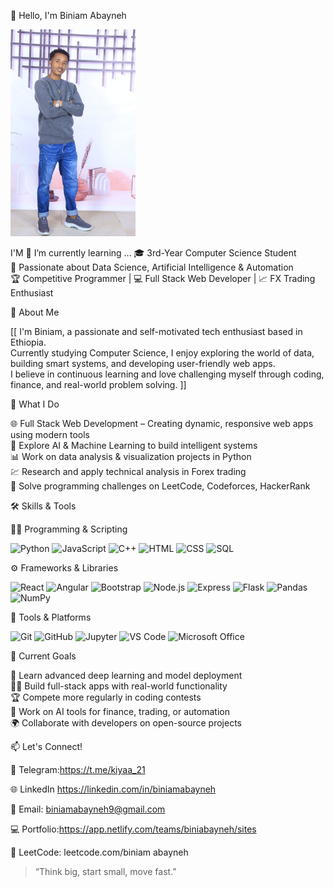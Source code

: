   👋 Hello, I'm Biniam Abayneh

 <img src="photo_2025-07-02_08-39-47.jpg" alt="my image" width="200" height="" margin=" 300px">



 I'M
🌱 I’m currently learning ...
   🎓 3rd-Year Computer Science Student  
   🤖 Passionate about Data Science, Artificial Intelligence & Automation  
   🏆 Competitive Programmer | 💻 Full Stack Web Developer | 📈 FX Trading Enthusiast





🧠 About Me

  [[ I'm Biniam, a passionate and self-motivated tech enthusiast based in Ethiopia.  
Currently studying Computer Science, I enjoy exploring the world of data, building smart systems, and developing user-friendly web apps.  
I believe in continuous learning and love challenging myself through coding, finance, and real-world problem solving. ]]
                   



💼 What I Do

🌐 Full Stack Web Development – Creating dynamic, responsive web apps using modern tools  
         🧠 Explore AI & Machine Learning to build intelligent systems  
         📊 Work on data analysis & visualization projects in Python  
         💹 Research and apply technical analysis in Forex trading  
         🧩 Solve programming challenges on LeetCode, Codeforces, HackerRank





 🛠️ Skills & Tools

👨‍💻 Programming & Scripting

<p align="left">
         <img src="https://cdn.jsdelivr.net/gh/devicons/devicon/icons/python/python-original.svg" width="70" alt="Python"/>
         <img src="https://cdn.jsdelivr.net/gh/devicons/devicon/icons/javascript/javascript-original.svg" width="70" alt="JavaScript"/>
         <img src="https://cdn.jsdelivr.net/gh/devicons/devicon/icons/cplusplus/cplusplus-original.svg" width="70" alt="C++"/>
         <img src="https://cdn.jsdelivr.net/gh/devicons/devicon/icons/html5/html5-original.svg" width="70" alt="HTML"/>
         <img src="https://cdn.jsdelivr.net/gh/devicons/devicon/icons/css3/css3-original.svg" width="70" alt="CSS"/>
        <img src="https://cdn.jsdelivr.net/gh/devicons/devicon/icons/sqlite/sqlite-original.svg" width="70" alt="SQL"/>
     </p>

⚙️ Frameworks & Libraries

 <p align="left">
           <img src="https://cdn.jsdelivr.net/gh/devicons/devicon/icons/react/react-original.svg" width="60" alt="React"/>
           <img src="https://cdn.jsdelivr.net/gh/devicons/devicon/icons/angularjs/angularjs-original.svg" width="60" alt="Angular"/>
           <img src="https://cdn.jsdelivr.net/gh/devicons/devicon/icons/bootstrap/bootstrap-original.svg" width="60" alt="Bootstrap"/>
           <img src="https://cdn.jsdelivr.net/gh/devicons/devicon/icons/nodejs/nodejs-original.svg" width="60" alt="Node.js"/>
           <img src="https://cdn.jsdelivr.net/gh/devicons/devicon/icons/express/express-original.svg" width="60" alt="Express"/>
           <img src="https://cdn.jsdelivr.net/gh/devicons/devicon/icons/flask/flask-original.svg" width="60" alt="Flask"/>
           <img src="https://cdn.jsdelivr.net/gh/devicons/devicon/icons/pandas/pandas-original.svg" width="60" alt="Pandas"/>
           <img src="https://cdn.jsdelivr.net/gh/devicons/devicon/icons/numpy/numpy-original.svg" width="60" alt="NumPy"/>
        </p>

🧰 Tools & Platforms

<p align="left">
  <img src="https://cdn.jsdelivr.net/gh/devicons/devicon/icons/git/git-original.svg" width="60" alt="Git"/>
  <img src="https://cdn.jsdelivr.net/gh/devicons/devicon/icons/github/github-original.svg" width="60" alt="GitHub"/>
  <img src="https://cdn.jsdelivr.net/gh/devicons/devicon/icons/jupyter/jupyter-original.svg" width="60" alt="Jupyter"/>
  <img src="https://cdn.jsdelivr.net/gh/devicons/devicon/icons/vscode/vscode-original.svg" width="60" alt="VS Code"/>
  <img src="https://upload.wikimedia.org/wikipedia/commons/4/4f/Microsoft_Office_Logo_%282013–2019%29.svg" width="60" alt="Microsoft Office"/>
</p>


🚀 Current Goals

   📘 Learn advanced deep learning and model deployment  
   🧑‍💻 Build full-stack apps with real-world functionality  
   🏆 Compete more regularly in coding contests  
   💼 Work on AI tools for finance, trading, or automation  
   🌍 Collaborate with developers on open-source projects

📫 Let's Connect!

   💬 Telegram:https://t.me/kiyaa_21
 
   🌐 LinkedIn https://linkedin.com/in/biniamabayneh 
 
   📧 Email: biniamabayneh9@gmail.com  
 
   💻 Portfolio:https://app.netlify.com/teams/biniabayneh/sites
 
   🧩 LeetCode: leetcode.com/biniam abayneh



> “Think big, start small, move fast.”
<!--
**biniabayneh/biniabayneh** is a ✨ _special_ ✨ repository because its `README.md` (this file) appears on your GitHub profile.

Here are some ideas to get you started:

- 🔭 I’m currently working on ...
- 🌱 I’m currently learning ...
- 👯 I’m looking to collaborate on ...
- 🤔 I’m looking for help with ...
- 💬 Ask me about ...
- 📫 How to reach me: ...
- 😄 Pronouns: ...
- ⚡ Fun fact: ...
-->
